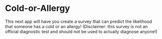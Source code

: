 # Cold-or-Allergy
This next app will have you create a survey that can predict the likelihood that someone has a cold or an allergy! (Disclaimer: this survey is not an official diagnostic test and should not be used to actually diagnose anyone!)
